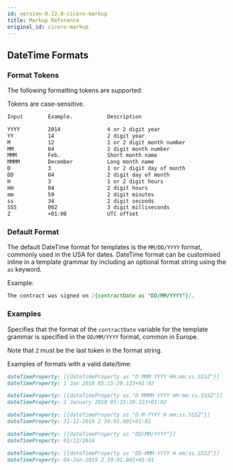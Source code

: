 ```yaml
---
id: version-0.12.0-cicero-markup
title: Markup Reference
original_id: cicero-markup
---
```


## DateTime Formats

### Format Tokens

The following formatting tokens are supported:

Tokens are case-sensitive.

```md
Input        Example.           Description

YYYY         2014               4 or 2 digit year
YY           14                 2 digit year
M            12                 1 or 2 digit month number
MM           04                 2 digit month number
MMM          Feb.               Short month name
MMMM         December           Long month name
D            3                  1 or 2 digit day of month
DD           04                 2 digit day of month
H            3                  1 or 2 digit hours
HH           04                 2 digit hours
mm           59                 2 digit minutes
ss           34                 2 digit seconds
SSS          002                3 digit milliseconds
Z            +01:00             UTC offset
```

### Default Format

The default DateTime format for templates is the `MM/DD/YYYY` format, commonly used in the USA for dates. DateTime format can be customised inline in a template grammar by including an optional format string using the `as` keyword.

Example:

```md
The contract was signed on [{contractDate as "DD/MM/YYYY"}].
```

### Examples

Specifies that the format of the `contractDate` variable for the template grammar is specified in the `DD/MM/YYYY` format, common in Europe.

Note that `Z` must be the last token in the format string.

Examples of formats with a valid date/time:

```md
dateTimeProperty: [{dateTimeProperty as "D MMM YYYY HH:mm:ss.SSSZ"}]
dateTimeProperty: 1 Jan 2018 05:15:20.123+01:02
```

```md
dateTimeProperty: [{dateTimeProperty as "D MMMM YYYY HH:mm:ss.SSSZ"}]
dateTimeProperty: 1 January 2018 05:15:20.123+01:02
```

```md
dateTimeProperty: [{dateTimeProperty as "D-M-YYYY H mm:ss.SSSZ"}]
dateTimeProperty: 31-12-2019 2 59:01.001+01:01
```

```md
dateTimeProperty: [{dateTimeProperty as "DD/MM/YYYY"}]
dateTimeProperty: 01/12/2018
```

```md
dateTimeProperty: [{dateTimeProperty as "DD-MMM-YYYY H mm:ss.SSSZ"}]
dateTimeProperty: 04-Jan-2019 2 59:01.001+01:01
```

